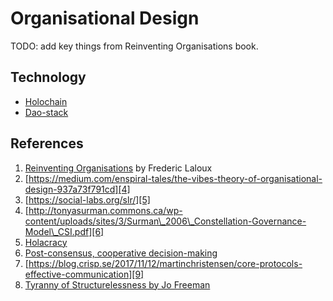 # Organisational Design

TODO: add key things from Reinventing Organisations book.

## Technology

+ [Holochain][1]
+ [Dao-stack][2]

## References
1. [Reinventing Organisations][3] by Frederic Laloux
2. [https://medium.com/enspiral-tales/the-vibes-theory-of-organisational-design-937a73f791cd][4]
3. [https://social-labs.org/slr/][5]
4. [http://tonyasurman.commons.ca/wp-content/uploads/sites/3/Surman\_2006\_Constellation-Governance-Model\_CSI.pdf][6]
5. [Holacracy][7]
6. [Post-consensus, cooperative decision-making][8]
7. [https://blog.crisp.se/2017/11/12/martinchristensen/core-protocols-effective-communication][9]
8. [Tyranny of Structurelessness by Jo Freeman][10]

[1]:	https://holochain.org/
[2]:	https://daostack.io/
[3]:	https://www.goodreads.com/book/show/20787425-reinventing-organizations?ac=1&from_search=true
[4]:	https://medium.com/enspiral-tales/the-vibes-theory-of-organisational-design-937a73f791cd
[5]:	https://social-labs.org/slr/
[6]:	http://tonyasurman.commons.ca/wp-content/uploads/sites/3/Surman%5C_2006%5C_Constellation-Governance-Model%5C_CSI.pdf
[7]:	https://www.holacracy.org/
[8]:	https://douginamug.gitlab.io/slides/poco_coop_dm/#14
[9]:	https://blog.crisp.se/2017/11/12/martinchristensen/core-protocols-effective-communication
[10]:	http://www.variant.org.uk/pdfs/issue20/structure.pdf "Tyranny of Structurelessness"